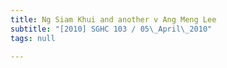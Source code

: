 ```yaml
---
title: Ng Siam Khui and another v Ang Meng Lee
subtitle: "[2010] SGHC 103 / 05\_April\_2010"
tags: null

---
```


